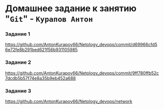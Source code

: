 # Домашнее задание к занятию "`Git`" - `Курапов Антон`
### Задание 1
https://github.com/AntonKurapov66/Netology_devops/commit/d69966cfd56e72fe8b291bed621f56b931105985
### Задание 2
https://github.com/AntonKurapov66/Netology_devops/commit/9ff780ffb52c7dcdb5b57f74e8a35b9eb452a688
### Задание 3
https://github.com/AntonKurapov66/Netology_devops/network

